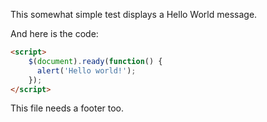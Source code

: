 This somewhat simple test displays a Hello World message.

And here is the code: 

```HTML
<script>
    $(document).ready(function() { 
      alert('Hello world!');   
    });
</script>
```

This file needs a footer too. 
